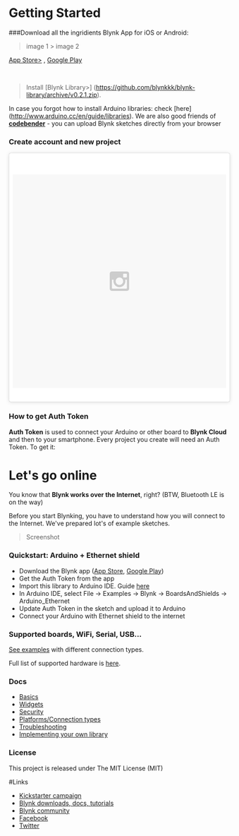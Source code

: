 # Getting Started

###Download all the ingridients
Blynk App for iOS or Android:
> image 1 > image 2
> 
[App Store>](https://itunes.apple.com/us/app/blynk-control-arduino-raspberry/id808760481?ls=1&mt=8) , [Google Play](https://play.google.com/store/apps/details?id=cc.blynk) 

<br>

>Install [Blynk Library>] (https://github.com/blynkkk/blynk-library/archive/v0.2.1.zip). 

In case you forgot how to install Arduino libraries: check [here] (http://www.arduino.cc/en/guide/libraries).  We are also good friends of **[codebender](https://codebender.cc/example/BlynkSimpleEthernet/GettingStarted:BlynkBlink)** - you can upload Blynk sketches directly from your browser

### Create account and new project 

<blockquote class="instagram-media" data-instgrm-captioned data-instgrm-version="4" style=" background:#FFF; border:0; border-radius:3px; box-shadow:0 0 1px 0 rgba(0,0,0,0.5),0 1px 10px 0 rgba(0,0,0,0.15); margin: 1px; max-width:500px; padding:0; width:99.375%; width:-webkit-calc(100% - 2px); width:calc(100% - 2px);"><div style="padding:8px;"> <div style=" background:#F8F8F8; line-height:0; margin-top:40px; padding:50% 0; text-align:center; width:100%;"> <div style=" background:url(data:image/png;base64,iVBORw0KGgoAAAANSUhEUgAAACwAAAAsCAMAAAApWqozAAAAGFBMVEUiIiI9PT0eHh4gIB4hIBkcHBwcHBwcHBydr+JQAAAACHRSTlMABA4YHyQsM5jtaMwAAADfSURBVDjL7ZVBEgMhCAQBAf//42xcNbpAqakcM0ftUmFAAIBE81IqBJdS3lS6zs3bIpB9WED3YYXFPmHRfT8sgyrCP1x8uEUxLMzNWElFOYCV6mHWWwMzdPEKHlhLw7NWJqkHc4uIZphavDzA2JPzUDsBZziNae2S6owH8xPmX8G7zzgKEOPUoYHvGz1TBCxMkd3kwNVbU0gKHkx+iZILf77IofhrY1nYFnB/lQPb79drWOyJVa/DAvg9B/rLB4cC+Nqgdz/TvBbBnr6GBReqn/nRmDgaQEej7WhonozjF+Y2I/fZou/qAAAAAElFTkSuQmCC); display:block; height:44px; margin:0 auto -44px; position:relative; top:-22px; width:44px;"></div></div> <p style=" margin:8px 0 0 0; padding:0 4px;"> <a href="https://instagram.com/p/3RPcMlpOF7/" style=" color:#000; font-family:Arial,sans-serif; font-size:14px; font-style:normal; font-weight:normal; line-height:17px; text-decoration:none; word-wrap:break-word;" target="_top"></a></p> <p style=" color:#c9c8cd; font-family:Arial,sans-serif; font-size:14px; line-height:17px; margin-bottom:0; margin-top:8px; overflow:hidden; padding:8px 0 7px; text-align:center; text-overflow:ellipsis; white-space:nowrap;"></div></blockquote>
<script async defer src="//platform.instagram.com/en_US/embeds.js"></script>


### How to get Auth Token
**Auth Token** is used to connect your Arduino or other board to **Blynk Cloud** and then to your smartphone. Every project you create will need an Auth Token. To get it: 






# Let's go online
You know that **Blynk works over the Internet**, right? (BTW, Bluetooth LE is on the way) 

Before you start Blynking, you have to understand how you will connect to the Internet. We've prepared lot's of example sketches.

>Screenshot




### Quickstart: Arduino + Ethernet shield

* Download the Blynk app ([App Store](https://itunes.apple.com/us/app/blynk-control-arduino-raspberry/id808760481?ls=1&mt=8), [Google Play](https://play.google.com/store/apps/details?id=cc.blynk)) 
* Get the Auth Token from the app
* Import this library to Arduino IDE. Guide [here](http://arduino.cc/en/guide/libraries)
* In Arduino IDE, select File -> Examples -> Blynk -> BoardsAndShields -> Arduino_Ethernet
* Update Auth Token in the sketch and upload it to Arduino
* Connect your Arduino with Ethernet shield to the internet

### Supported boards, WiFi, Serial, USB...

[See examples](examples/BoardsAndShields) with different connection types.

Full list of supported hardware is [here](http://community.blynk.cc/t/hardware-supported-by-blynk).

### Docs

* [Basics](./docs/Basics.md)
* [Widgets](./docs/Widgets.md)
* [Security](./docs/Security.md)
* [Platforms/Connection types](./docs/Platforms.md)
* [Troubleshooting](./docs/Troubleshooting.md)
* [Implementing your own library](./docs/Implementing.md)

### License

This project is released under The MIT License (MIT)


#Links

* [Kickstarter campaign](https://www.kickstarter.com/projects/167134865/blynk-build-an-app-for-your-arduino-project-in-5-m/description)
* [Blynk downloads, docs, tutorials](http://www.blynk.cc)
* [Blynk community](http://community.blynk.cc)
* [Facebook](http://www.fb.com/blynkapp)
* [Twitter](http://twitter.com/blynk_app)
